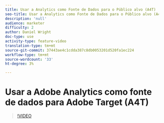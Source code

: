 ```yaml
---
title: Usar a Analytics como Fonte de Dados para o Público alvo (A4T)
seo-title: Usar a Analytics como Fonte de Dados para o Público alvo (A4T)
description: 'null'
audience: marketer
difficulty: 2
author: Daniel Wright
doc-type: use
activity-type: feature-video
translation-type: tm+mt
source-git-commit: 37443ae4c1cdda387c8db0053201d520fa1ec224
workflow-type: tm+mt
source-wordcount: '33'
ht-degree: 3%

---
```



# Usar a Adobe Analytics como fonte de dados para Adobe Target (A4T)

>[!VIDEO](https://video.tv.adobe.com/v/17384/?quality=12)
